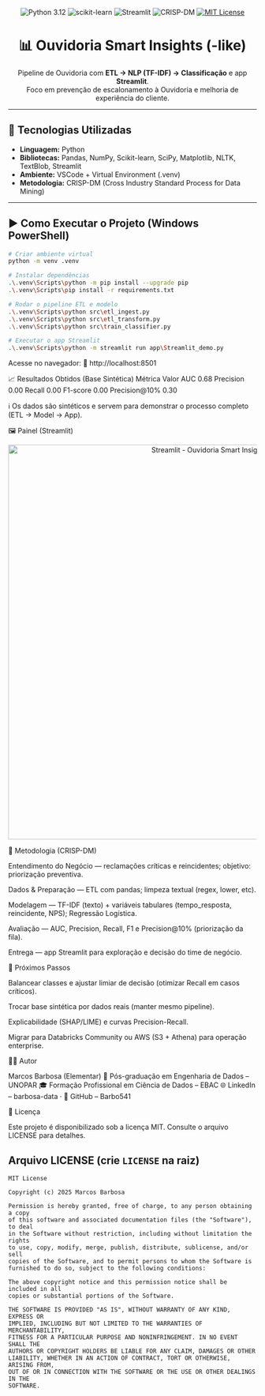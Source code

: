 <p align="center">
  <img src="https://img.shields.io/badge/Python-3.12-informational" alt="Python 3.12">
  <img src="https://img.shields.io/badge/Scikit--learn-ML-blue" alt="scikit-learn">
  <img src="https://img.shields.io/badge/Streamlit-App-success" alt="Streamlit">
  <img src="https://img.shields.io/badge/CRISP--DM-Process-brightgreen" alt="CRISP-DM">
  <a href="#-licença"><img src="https://img.shields.io/badge/License-MIT-yellow" alt="MIT License"></a>
</p>

<h1 align="center">📊 Ouvidoria Smart Insights (-like)</h1>

<p align="center">
  Pipeline de Ouvidoria com <b>ETL → NLP (TF-IDF) → Classificação</b> e app <b>Streamlit</b>.<br/>
  Foco em prevenção de escalonamento à Ouvidoria e melhoria de experiência do cliente.
</p>

---

## 🧠 Tecnologias Utilizadas
- **Linguagem:** Python  
- **Bibliotecas:** Pandas, NumPy, Scikit-learn, SciPy, Matplotlib, NLTK, TextBlob, Streamlit  
- **Ambiente:** VSCode + Virtual Environment (.venv)  
- **Metodologia:** CRISP-DM (Cross Industry Standard Process for Data Mining)  

---

## ▶️ Como Executar o Projeto (Windows PowerShell)
```bash
# Criar ambiente virtual
python -m venv .venv

# Instalar dependências
.\.venv\Scripts\python -m pip install --upgrade pip
.\.venv\Scripts\pip install -r requirements.txt

# Rodar o pipeline ETL e modelo
.\.venv\Scripts\python src\etl_ingest.py
.\.venv\Scripts\python src\etl_transform.py
.\.venv\Scripts\python src\train_classifier.py

# Executar o app Streamlit
.\.venv\Scripts\python -m streamlit run app\Streamlit_demo.py
```
Acesse no navegador:
🔗 http://localhost:8501

📈 Resultados Obtidos (Base Sintética)
Métrica	Valor
AUC	0.68
Precision	0.00
Recall	0.00
F1-score	0.00
Precision@10%	0.30

ℹ️ Os dados são sintéticos e servem para demonstrar o processo completo (ETL → Model → App).

🖼️ Painel (Streamlit)
<p align="center"> <img src="app/screenshot.png" alt="Streamlit - Ouvidoria Smart Insights" width="800"/> </p>
🧩 Metodologia (CRISP-DM)

Entendimento do Negócio — reclamações críticas e reincidentes; objetivo: priorização preventiva.

Dados & Preparação — ETL com pandas; limpeza textual (regex, lower, etc).

Modelagem — TF-IDF (texto) + variáveis tabulares (tempo_resposta, reincidente, NPS); Regressão Logística.

Avaliação — AUC, Precision, Recall, F1 e Precision@10% (priorização da fila).

Entrega — app Streamlit para exploração e decisão do time de negócio.

🔧 Próximos Passos

Balancear classes e ajustar limiar de decisão (otimizar Recall em casos críticos).

Trocar base sintética por dados reais (manter mesmo pipeline).

Explicabilidade (SHAP/LIME) e curvas Precision-Recall.

Migrar para Databricks Community ou AWS (S3 + Athena) para operação enterprise.

👨‍💻 Autor

Marcos Barbosa (Elementar)
📍 Pós-graduação em Engenharia de Dados – UNOPAR
🎓 Formação Profissional em Ciência de Dados – EBAC
🌐 LinkedIn – barbosa-data
 · 🐙 GitHub – Barbo541

📜 Licença

Este projeto é disponibilizado sob a licença MIT. Consulte o arquivo LICENSE
 para detalhes.


## Arquivo LICENSE (crie `LICENSE` na raiz)
```text
MIT License

Copyright (c) 2025 Marcos Barbosa

Permission is hereby granted, free of charge, to any person obtaining a copy
of this software and associated documentation files (the "Software"), to deal
in the Software without restriction, including without limitation the rights
to use, copy, modify, merge, publish, distribute, sublicense, and/or sell
copies of the Software, and to permit persons to whom the Software is
furnished to do so, subject to the following conditions:

The above copyright notice and this permission notice shall be included in all
copies or substantial portions of the Software.

THE SOFTWARE IS PROVIDED "AS IS", WITHOUT WARRANTY OF ANY KIND, EXPRESS OR
IMPLIED, INCLUDING BUT NOT LIMITED TO THE WARRANTIES OF MERCHANTABILITY,
FITNESS FOR A PARTICULAR PURPOSE AND NONINFRINGEMENT. IN NO EVENT SHALL THE
AUTHORS OR COPYRIGHT HOLDERS BE LIABLE FOR ANY CLAIM, DAMAGES OR OTHER
LIABILITY, WHETHER IN AN ACTION OF CONTRACT, TORT OR OTHERWISE, ARISING FROM,
OUT OF OR IN CONNECTION WITH THE SOFTWARE OR THE USE OR OTHER DEALINGS IN THE
SOFTWARE.
```





